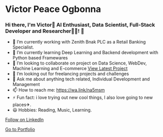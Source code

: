 # Victor Peace Ogbonna
### Hi there, I'm Victor👋 AI Enthusiast, Data Scientist, Full-Stack Developer and Researcher👨‍💻! 👋

- 🔭 I’m currently working with Zenith Bnak PLC as a Retail Banking Specialist.
- 🌱 I’m currently learning Deep Learning and Backend development with Python based Framewares
- 👯 I’m looking to collaborate on project on Data Science, WebDev, Machine Learning and E-commerce
<a class="libutton" href="https://vanvictor.github.io/victorofficial/portfolio/Projects/Medical%20Appointment%20No%20Shows%20Analysis.html" target="_blank">View Latest Project</a>
- 🤔 I’m looking out for freelancing projects and challenges 
- 💬 Ask me about anything tech related, Individual Development and Management 
- 📫 How to reach me: https://wa.link/na5msm 
- ⚡ Fun fact: i love trying out new cool things, I also love going to new places✈.
- 😃 Hobbies: Reading, Music, Learning.


<a class="libutton" href="https://www.linkedin.com/comm/mynetwork/discovery-see-all?usecase=PEOPLE_FOLLOWS&followMember=victorpeace" target="_blank">Follow on LinkedIn</a>

<a class="libutton" href="https://vanvictor.github.io/victorofficial/portfolio/" target="_blank">Go to Portfolio</a>


